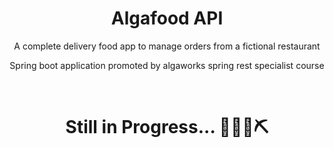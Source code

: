 <h1 align="center">Algafood API</h1>
<p align="center">A complete delivery food app to manage orders from a fictional restaurant</p>
<p align="center">Spring boot application promoted by algaworks spring rest specialist course</p><br />

<h1 align="center">Still in Progress... 🚧🚧🔧⛏<h1>
